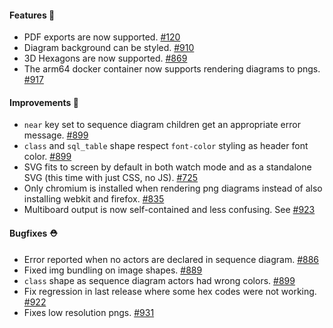 #### Features 🚀

- PDF exports are now supported. [#120](https://github.com/terrastruct/d2/issues/120)
- Diagram background can be styled. [#910](https://github.com/terrastruct/d2/issues/910)
- 3D Hexagons are now supported. [#869](https://github.com/terrastruct/d2/issues/869)
- The arm64 docker container now supports rendering diagrams to pngs. [#917](https://github.com/terrastruct/d2/pull/917)

#### Improvements 🧹

- `near` key set to sequence diagram children get an appropriate error message. [#899](https://github.com/terrastruct/d2/issues/899)
- `class` and `sql_table` shape respect `font-color` styling as header font color. [#899](https://github.com/terrastruct/d2/issues/899)
- SVG fits to screen by default in both watch mode and as a standalone SVG (this time with just CSS, no JS). [#725](https://github.com/terrastruct/d2/issues/725)
- Only chromium is installed when rendering png diagrams instead of also installing webkit and firefox. [#835](https://github.com/terrastruct/d2/issues/835)
- Multiboard output is now self-contained and less confusing. See [#923](https://github.com/terrastruct/d2/pull/923)

#### Bugfixes ⛑️

- Error reported when no actors are declared in sequence diagram. [#886](https://github.com/terrastruct/d2/pull/886)
- Fixed img bundling on image shapes. [#889](https://github.com/terrastruct/d2/issues/889)
- `class` shape as sequence diagram actors had wrong colors. [#899](https://github.com/terrastruct/d2/issues/899)
- Fix regression in last release where some hex codes were not working. [#922](https://github.com/terrastruct/d2/pull/922)
- Fixes low resolution pngs. [#931](https://github.com/terrastruct/d2/pull/931)
